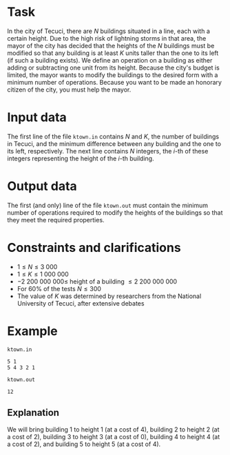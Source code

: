 # Task

In the city of Tecuci, there are $N$ buildings situated in a line, each with a certain height. Due to the high risk of lightning storms in that area, the mayor of the city has decided that the heights of the $N$ buildings must be modified so that any building is at least $K$ units taller than the one to its left (if such a building exists).
We define an operation on a building as either adding or subtracting one unit from its height. Because the city's budget is limited, the mayor wants to modify the buildings to the desired form with a minimum number of operations. Because you want to be made an honorary citizen of the city, you must help the mayor.

# Input data

The first line of the file `ktown.in` contains $N$ and $K$, the number of buildings in Tecuci, and the minimum difference between any building and the one to its left, respectively. The next line contains $N$ integers, the $i$-th of these integers representing the height of the $i$-th building.

# Output data

The first (and only) line of the file `ktown.out` must contain the minimum number of operations required to modify the heights of the buildings so that they meet the required properties.

# Constraints and clarifications

* $1 \leq N \leq 3\ 000$
* $1 \leq K \leq 1\ 000\ 000$
* $-2\ 200\ 000\ 000 \leq$ height of a building $\leq 2\ 200\ 000\ 000$
* For $60\%$ of the tests $N \leq 300$
* The value of $K$ was determined by researchers from the National University of Tecuci, after extensive debates

# Example

`ktown.in`
```
5 1
5 4 3 2 1
```

`ktown.out`
```
12
```

## Explanation

We will bring building $1$ to height $1$ (at a cost of $4$), building $2$ to height $2$ (at a cost of $2$), building $3$ to height $3$ (at a cost of $0$), building $4$ to height $4$ (at a cost of $2$), and building $5$ to height $5$ (at a cost of $4$).